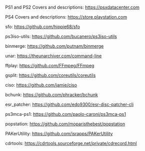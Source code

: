 PS1 and PS2 Covers and descriptions:
https://psxdatacenter.com

PS4 Covers and descriptions:
https://store.playstation.com

sfo:
https://github.com/hippie68/sfo

ps3iso-utils:
https://github.com/bucanero/ps3iso-utils

binmerge:
https://github.com/putnam/binmerge

unar:
https://theunarchiver.com/command-line

ffplay:
https://github.com/FFmpeg/FFmpeg

gsplit:
https://github.com/coreutils/coreutils

ciso:
https://github.com/jamie/ciso

bchunk:
https://github.com/phracker/bchunk

esr_patcher:
https://github.com/edo9300/esr-disc-patcher-cli

ps3mca-ps1:
https://github.com/paolo-caroni/ps3mca-ps1

popstation:
https://github.com/moparisthebest/popstation

PAKerUtility:
https://github.com/israpps/PAKerUtility

cdrtools:
https://cdrtools.sourceforge.net/private/cdrecord.html
